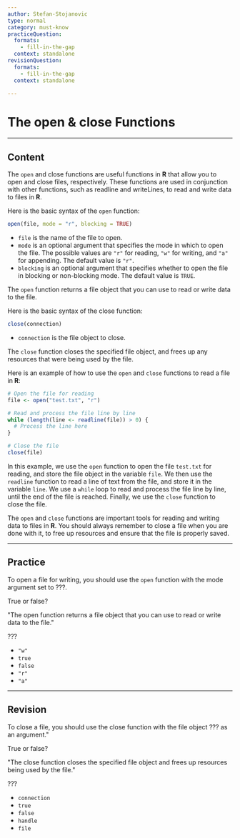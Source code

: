 ```yaml
---
author: Stefan-Stojanovic
type: normal
category: must-know
practiceQuestion:
  formats:
    - fill-in-the-gap
  context: standalone
revisionQuestion:
  formats:
    - fill-in-the-gap
  context: standalone

---
```


# The open & close Functions

---

## Content

The `open` and close functions are useful functions in **R** that allow you to open and close files, respectively. These functions are used in conjunction with other functions, such as readline and writeLines, to read and write data to files in **R**.

Here is the basic syntax of the `open` function:
```r
open(file, mode = "r", blocking = TRUE)
```

- `file` is the name of the file to open.
- `mode` is an optional argument that specifies the mode in which to open the file. The possible values are `"r"` for reading, `"w"` for writing, and `"a"` for appending. The default value is `"r"`.
- `blocking` is an optional argument that specifies whether to open the file in blocking or non-blocking mode. The default value is `TRUE`.

The `open` function returns a file object that you can use to read or write data to the file.

Here is the basic syntax of the close function:
```r
close(connection)
```

- `connection` is the file object to close.

The `close` function closes the specified file object, and frees up any resources that were being used by the file.

Here is an example of how to use the `open` and `close` functions to read a file in **R**:
```r
# Open the file for reading
file <- open("test.txt", "r")

# Read and process the file line by line
while (length(line <- readline(file)) > 0) {
  # Process the line here
}

# Close the file
close(file)
```

In this example, we use the `open` function to open the file `test.txt` for reading, and store the file object in the variable `file`. We then use the `readline` function to read a line of text from the file, and store it in the variable `line`. We use a `while` loop to read and process the file line by line, until the end of the file is reached. Finally, we use the `close` function to close the file.

The `open` and `close` functions are important tools for reading and writing data to files in **R**. You should always remember to close a file when you are done with it, to free up resources and ensure that the file is properly saved.

---
## Practice

To open a file for writing, you should use the `open` function with the mode argument set to ???.

True or false?

"The open function returns a file object that you can use to read or write data to the file."

???


- `"w"`
- `true`
- `false`
- `"r"`
- `"a"`

---
## Revision

To close a file, you should use the close function with the file object ??? as an argument."

True or false?

"The close function closes the specified file object and frees up resources being used by the file."

???

- `connection`
- `true`
- `false`
- `handle`
- `file`



